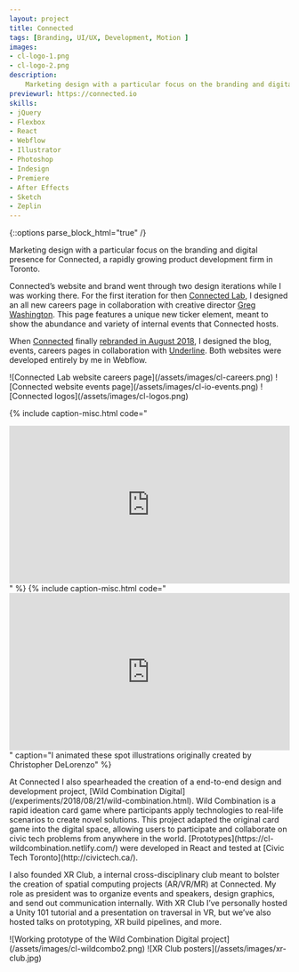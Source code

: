 ```yaml
---
layout: project
title: Connected
tags: [Branding, UI/UX, Development, Motion ]
images:
- cl-logo-1.png
- cl-logo-2.png
description:
    Marketing design with a particular focus on the branding and digital presence for Connected, a rapidly growing product development firm in Toronto.
previewurl: https://connected.io
skills:
- jQuery
- Flexbox
- React
- Webflow
- Illustrator
- Photoshop
- Indesign
- Premiere
- After Effects
- Sketch
- Zeplin
---
```


{::options parse_block_html="true" /}

<div class="flex-wrapper post m-col">
<div class="flex-column _50 m-margin">
Marketing design with a particular focus on the branding and digital presence for Connected, a rapidly growing product development firm in Toronto.

Connected’s website and brand went through two design iterations while I was working there. For the first iteration for then [Connected Lab](http://cl-staging.webflow.io/), I designed an all new careers page in collaboration with creative director [Greg Washington](http://www.gregwashington.ca/). This page features a unique new ticker element, meant to show the abundance and variety of internal events that Connected hosts.

When [Connected](https://www.connected.io/) finally [rebranded in August 2018](http://underlinestudio.com/connected/), I designed the blog, events, careers pages in collaboration with [Underline](http://underlinestudio.com/). Both websites were developed entirely by me in Webflow.
</div>
<div class="flex-column _50 m-margin">
![Connected Lab website careers page](/assets/images/cl-careers.png)
![Connected website events page](/assets/images/cl-io-events.png)
![Connected logos](/assets/images/cl-logos.png)
</div>
</div>

{% include caption-misc.html
    code="<style>.embed-container { position: relative; padding-bottom: 56.25%; height: 0; overflow: hidden; max-width: 100%; } .embed-container iframe, .embed-container object, .embed-container embed { position: absolute; top: 0; left: 0; width: 100%; height: 100%; }</style><div class='embed-container'><iframe src='https://player.vimeo.com/video/306255511?api=1&background=1&autoplay=1&loop=1&autopause=0&muted=1' frameborder='0' webkitAllowFullScreen mozallowfullscreen allowFullScreen></iframe></div>"
%}
{% include caption-misc.html
    code="<style>.embed-container { position: relative; padding-bottom: 56.25%; height: 0; overflow: hidden; max-width: 100%; } .embed-container iframe, .embed-container object, .embed-container embed { position: absolute; top: 0; left: 0; width: 100%; height: 100%; }</style><div class='embed-container'><iframe src='https://player.vimeo.com/video/306254931?api=1&background=1&autoplay=1&loop=1&autopause=0&muted=1' frameborder='0' webkitAllowFullScreen mozallowfullscreen allowFullScreen></iframe></div>"
    caption="I animated these spot illustrations originally created by Christopher DeLorenzo"
%}

<div class="flex-wrapper post m-col">
<div class="flex-column _50 m-margin">
At Connected I also spearheaded the creation of a end-to-end design and development project, [Wild Combination Digital](/experiments/2018/08/21/wild-combination.html). Wild Combination is a rapid ideation card game where participants apply technologies to real-life scenarios to create novel solutions. This project adapted the original card game into the digital space, allowing users to participate and collaborate on civic tech problems from anywhere in the world. [Prototypes](https://cl-wildcombination.netlify.com/) were developed in React and tested at [Civic Tech Toronto](http://civictech.ca/).

I also founded XR Club, a internal cross-disciplinary club meant to bolster the creation of spatial computing projects (AR/VR/MR) at Connected. My role as president was to organize events and speakers, design graphics, and send out communication internally. With XR Club I’ve personally hosted a Unity 101 tutorial and a presentation on traversal in VR, but we’ve also hosted talks on prototyping, XR build pipelines, and more.
</div>
<div class="flex-column _50 m-margin">
![Working prototype of the Wild Combination Digital project](/assets/images/cl-wildcombo2.png)
![XR Club posters](/assets/images/xr-club.jpg)
</div>
</div>